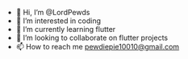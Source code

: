 - 👋 Hi, I’m @LordPewds
- 👀 I’m interested in coding
- 🌱 I’m currently learning flutter
- 💞️ I’m looking to collaborate on flutter projects
- 📫 How to reach me pewdiepie10010@gmail.com

<!---
LordPewds/LordPewds is a ✨ special ✨ repository because its `README.md` (this file) appears on your GitHub profile.
You can click the Preview link to take a look at your changes.
--->
